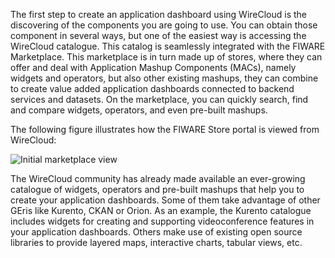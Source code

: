 The first step to create an application dashboard using WireCloud is the
discovering of the components you are going to use. You can obtain those
component in several ways, but one of the easiest way is accessing the WireCloud
catalogue. This catalog is seamlessly integrated with the FIWARE Marketplace.
This marketplace is in turn made up of stores, where they can offer and deal
with Application Mashup Components (MACs), namely widgets and operators, but
also other existing mashups, they can combine to create value added application
dashboards connected to backend services and datasets. On the marketplace, you
can quickly search, find and compare widgets, operators, and even pre-built
mashups.

The following figure illustrates how the FIWARE Store portal is viewed from
WireCloud:

<img src="../images/bae/summary.png" srcset="../images/bae/summary.png 2x" alt="Initial marketplace view"/>

The WireCloud community has already made available an ever-growing catalogue of
widgets, operators and pre-built mashups that help you to create your
application dashboards. Some of them take advantage of other GEris like Kurento,
CKAN or Orion. As an example, the Kurento catalogue includes widgets for
creating and supporting videoconference features in your application dashboards.
Others make use of existing open source libraries to provide layered maps,
interactive charts, tabular views, etc.
